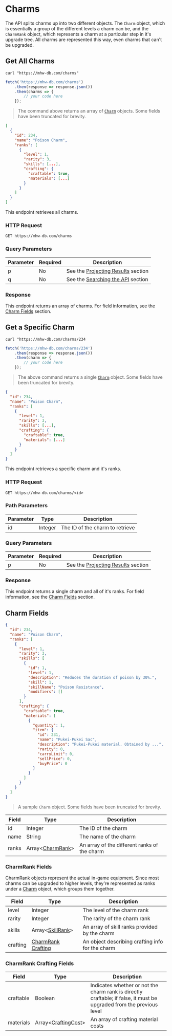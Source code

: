 # Charms
The API splits charms up into two different objects. The `Charm` object, which is essentially a group of the different levels a charm can be, and the `CharmRank` object, which represents a charm at a particular step in it's upgrade tree. All charms are represented this way, even charms that can't be upgraded.

## Get All Charms
```shell
curl "https://mhw-db.com/charms"
```

```javascript
fetch('https://mhw-db.com/charms')
    .then(response => response.json())
    .then(charms => {
        // your code here
    });
```

> The command above returns an array of [`Charm`](#charm-fields) objects. Some fields have been truncated for brevity.

```json
[
  {
    "id": 234,
    "name": "Poison Charm",
    "ranks": [
      {
        "level": 1,
        "rarity": 3,
        "skills": [...],
        "crafting": {
          "craftable": true,
          "materials": [...]
        }
      }
    ]
  }
]
```

This endpoint retrieves all charms.

### HTTP Request
`GET https://mhw-db.com/charms`

### Query Parameters
Parameter | Required | Description
--------- | -------- | -----------
p | No | See the [Projecting Results](#projecting-results) section
q | No | See the [Searching the API](#searching-the-api) section

### Response
This endpoint returns an array of charms. For field information, see the [Charm Fields](#charm-fields) section.

## Get a Specific Charm
```shell
curl "https://mhw-db.com/charms/234
```

```javascript
fetch('https://mhw-db.com/charms/234')
    .then(response => response.json())
    .then(charm => {
        // your code here
    });
```

> The above command returns a single [`Charm`](#charm-fields) object. Some fields have been truncated for brevity.

```json
{
  "id": 234,
  "name": "Poison Charm",
  "ranks": [
    {
      "level": 1,
      "rarity": 3,
      "skills": [...],
      "crafting": {
        "craftable": true,
        "materials": [...]
      }
    }
  ]
}
```

This endpoint retrieves a specific charm and it's ranks.

### HTTP Request
`GET https://mhw-db.com/charms/<id>`

### Path Parameters
Parameter | Type | Description
--------- | ---- | -----------
id | Integer | The ID of the charm to retrieve

### Query Parameters
Parameter | Required | Description
--------- | -------- | -----------
p | No | See the [Projecting Results](#projecting-results) section

### Response
This endpoint returns a single charm and all of it's ranks. For field information, see the [Charm Fields](#charm-fields) section.

## Charm Fields
```json
{
  "id": 234,
  "name": "Poison Charm",
  "ranks": [
    {
      "level": 1,
      "rarity": 3,
      "skills": [
        {
          "id": 1,
          "level": 1,
          "description": "Reduces the duration of poison by 30%.",
          "skill": 1,
          "skillName": "Poison Resistance",
          "modifiers": []
        }
      ],
      "crafting": {
        "craftable": true,
        "materials": [
          {
            "quantity": 1,
            "item": {
              "id": 231,
              "name": "Pukei-Pukei Sac",
              "description": "Pukei-Pukei material. Obtained by ...",
              "rarity": 0,
              "carryLimit": 0,
              "sellPrice": 0,
              "buyPrice": 0
            }
          }
        ]
      }
    }
  ]
}
```

> A sample `Charm` object. Some fields have been truncated for brevity.

Field | Type | Description
----- | ---- | -----------
id | Integer | The ID of the charm
name | String | The name of the charm
ranks | Array&lt;[CharmRank](#charmrank-fields)&gt; | An array of the different ranks of the charm

### CharmRank Fields
CharmRank objects represent the actual in-game equipment. Since most charms can be upgraded to higher levels, they're
represented as ranks under a [Charm](#charm-fields) object, which groups them together.

Field | Type | Description
----- | ---- | -----------
level | Integer | The level of the charm rank
rarity | Integer | The rarity of the charm rank
skills | Array&lt;[SkillRank](#skillrank-fields)&gt; | An array of skill ranks provided by the charm
crafting | [CharmRank Crafting](#charmrank-crafting-fields) | An object describing crafting info for the charm

### CharmRank Crafting Fields
Field | Type | Description
----- | ---- | -----------
craftable | Boolean | Indicates whether or not the charm rank is directly craftable; if false, it must be upgraded from the previous level
materials | Array&lt;[CraftingCost](#craftingcost-objects)&gt; | An array of crafting material costs